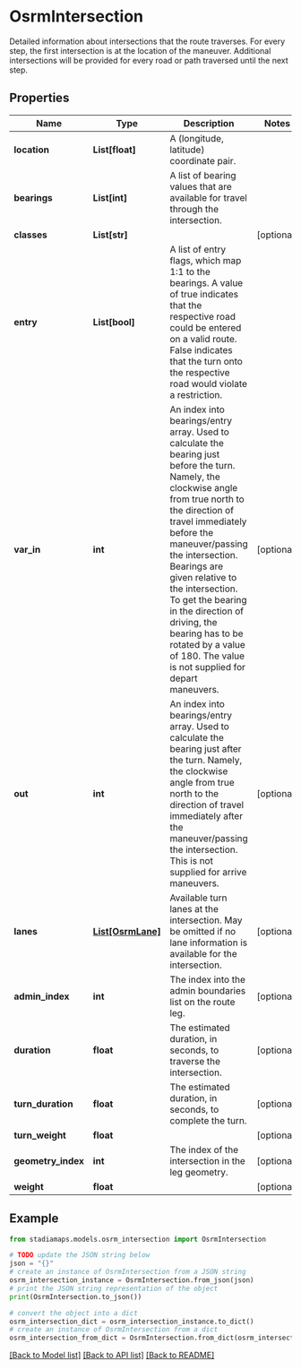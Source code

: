 # OsrmIntersection

Detailed information about intersections that the route traverses. For every step, the first intersection is at the location of the maneuver. Additional intersections will be provided for every road or path traversed until the next step.

## Properties

Name | Type | Description | Notes
------------ | ------------- | ------------- | -------------
**location** | **List[float]** | A (longitude, latitude) coordinate pair. | 
**bearings** | **List[int]** | A list of bearing values that are available for travel through the intersection. | 
**classes** | **List[str]** |  | [optional] 
**entry** | **List[bool]** | A list of entry flags, which map 1:1 to the bearings. A value of true indicates that the respective road could be entered on a valid route. False indicates that the turn onto the respective road would violate a restriction. | 
**var_in** | **int** | An index into bearings/entry array. Used to calculate the bearing just before the turn. Namely, the clockwise angle from true north to the direction of travel immediately before the maneuver/passing the intersection. Bearings are given relative to the intersection. To get the bearing in the direction of driving, the bearing has to be rotated by a value of 180. The value is not supplied for depart maneuvers. | [optional] 
**out** | **int** | An index into bearings/entry array. Used to calculate the bearing just after the turn. Namely, the clockwise angle from true north to the direction of travel immediately after the maneuver/passing the intersection. This is not supplied for arrive maneuvers. | [optional] 
**lanes** | [**List[OsrmLane]**](OsrmLane.md) | Available turn lanes at the intersection. May be omitted if no lane information is available for the intersection. | [optional] 
**admin_index** | **int** | The index into the admin boundaries list on the route leg. | [optional] 
**duration** | **float** | The estimated duration, in seconds, to traverse the intersection. | [optional] 
**turn_duration** | **float** | The estimated duration, in seconds, to complete the turn. | [optional] 
**turn_weight** | **float** |  | [optional] 
**geometry_index** | **int** | The index of the intersection in the leg geometry. | [optional] 
**weight** | **float** |  | [optional] 

## Example

```python
from stadiamaps.models.osrm_intersection import OsrmIntersection

# TODO update the JSON string below
json = "{}"
# create an instance of OsrmIntersection from a JSON string
osrm_intersection_instance = OsrmIntersection.from_json(json)
# print the JSON string representation of the object
print(OsrmIntersection.to_json())

# convert the object into a dict
osrm_intersection_dict = osrm_intersection_instance.to_dict()
# create an instance of OsrmIntersection from a dict
osrm_intersection_from_dict = OsrmIntersection.from_dict(osrm_intersection_dict)
```
[[Back to Model list]](../README.md#documentation-for-models) [[Back to API list]](../README.md#documentation-for-api-endpoints) [[Back to README]](../README.md)


